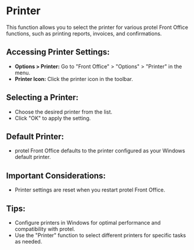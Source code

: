 # Printer

This function allows you to select the printer for various protel Front Office functions, such as printing reports, invoices, and confirmations.

## Accessing Printer Settings:

* **Options > Printer:**  Go to "Front Office" > "Options" > "Printer" in the menu. 
* **Printer Icon:** Click the printer icon  in the toolbar. 

## Selecting a Printer:

* Choose the desired printer from the list.
* Click "OK" to apply the setting.

## Default Printer:

* protel Front Office defaults to the printer configured as your Windows default printer.

## Important Considerations:

* Printer settings are reset when you restart protel Front Office. 

## Tips:

* Configure printers in Windows for optimal performance and compatibility with protel. 
* Use the "Printer" function to select different printers for specific tasks as needed.
